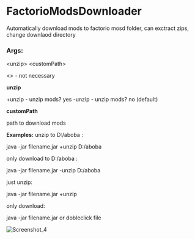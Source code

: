 # FactorioModsDownloader

Automatically download mods to factorio mosd folder, can exctract zips, change downlaod directory 

### Args:

\<unzip> \<customPath>

<> - not necessary

**unzip**

+unzip - unzip mods?  yes
-unzip - unzip mods?  no (default)

**customPath**

path to download mods

**Examples:**
unzip to D:/aboba :

java -jar filename.jar +unzip D:/aboba

only download to D:/aboba :

java -jar filename.jar -unzip D:/aboba

just unzip:

java -jar filename.jar +unzip

only download:

java -jar filename.jar
or dobleclick file

![Screenshot_4](https://user-images.githubusercontent.com/78136575/170694771-72e26d65-5854-4bd1-ac67-c3c656b62240.png)

